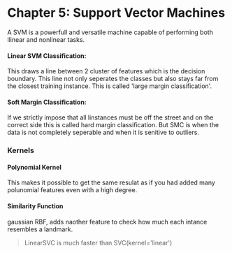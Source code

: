 # Chapter 5: Support Vector Machines

A SVM is a powerfull and versatile machine capable of performing both llinear and nonlinear tasks. 

#### Linear SVM Classification:

This draws a line between 2 cluster of features which is the decision boundary. This line not only seperates the classes but also stays far from the closest training instance. This is called 'large margin classification'. 

#### Soft Margin Classification:

If we strictly impose that all linstances must be off the street and on the correct side this is called hard margin classification.  But SMC is when the data is not completely seperable and when it is senitive to outliers. 

### Kernels

#### Polynomial Kernel

This makes it possible to get the same resulat as if you had added many polunomial features even with a high degree. 

#### Similarity Function

gaussian RBF, adds naother feature to check how much each intance resembles a landmark.


> LinearSVC is much faster than SVC(kernel='linear')

